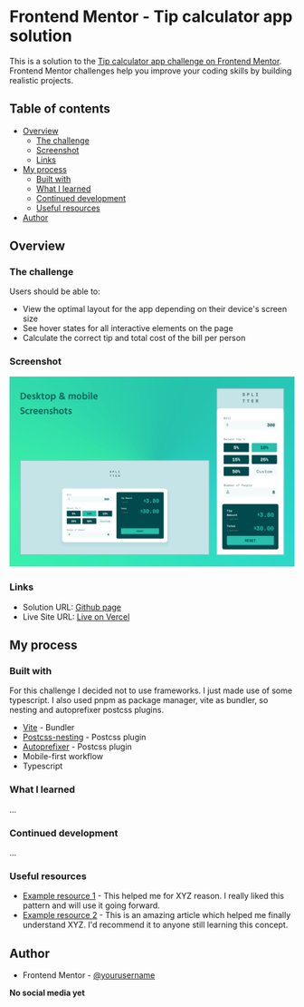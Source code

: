 # Frontend Mentor - Tip calculator app solution

This is a solution to the [Tip calculator app challenge on Frontend Mentor](https://www.frontendmentor.io/challenges/tip-calculator-app-ugJNGbJUX). Frontend Mentor challenges help you improve your coding skills by building realistic projects.

## Table of contents

- [Overview](#overview)
  - [The challenge](#the-challenge)
  - [Screenshot](#screenshot)
  - [Links](#links)
- [My process](#my-process)
  - [Built with](#built-with)
  - [What I learned](#what-i-learned)
  - [Continued development](#continued-development)
  - [Useful resources](#useful-resources)
- [Author](#author)

## Overview

### The challenge

Users should be able to:

- View the optimal layout for the app depending on their device's screen size
- See hover states for all interactive elements on the page
- Calculate the correct tip and total cost of the bill per person

### Screenshot

![Desktop and mobile screenshots](./assets/screenshots/screenshot-full.png)

### Links

- Solution URL: [Github page](https://github.com/GootaLK/FM_Tip-calculator-app)
- Live Site URL: [Live on Vercel](https://goota-tip-calculator.vercel.app/)

## My process

### Built with

For this challenge I decided not to use frameworks. I just made use of some typescript.
I also used pnpm as package manager, vite as bundler, so nesting and autoprefixer postcss plugins.

- [Vite](https://vitejs.dev/) - Bundler
- [Postcss-nesting](https://github.com/csstools/postcss-plugins/tree/main/plugins/postcss-nesting) - Postcss plugin
- [Autoprefixer](https://github.com/postcss/autoprefixer) - Postcss plugin
- Mobile-first workflow
- Typescript

### What I learned

...

### Continued development

...

### Useful resources

- [Example resource 1](https://www.example.com) - This helped me for XYZ reason. I really liked this pattern and will use it going forward.
- [Example resource 2](https://www.example.com) - This is an amazing article which helped me finally understand XYZ. I'd recommend it to anyone still learning this concept.

## Author

- Frontend Mentor - [@yourusername](https://www.frontendmentor.io/profile/yourusername)

**No social media yet**
